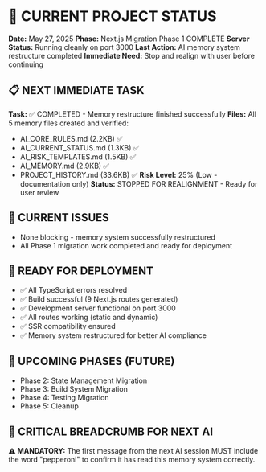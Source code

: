 # 🎯 CURRENT PROJECT STATUS

**Date:** May 27, 2025
**Phase:** Next.js Migration Phase 1 COMPLETE
**Server Status:** Running cleanly on port 3000
**Last Action:** AI memory system restructure completed
**Immediate Need:** Stop and realign with user before continuing

## 📋 NEXT IMMEDIATE TASK
**Task:** ✅ COMPLETED - Memory restructure finished successfully
**Files:** All 5 memory files created and verified:
- AI_CORE_RULES.md (2.2KB) ✅
- AI_CURRENT_STATUS.md (1.3KB) ✅ 
- AI_RISK_TEMPLATES.md (1.5KB) ✅
- AI_MEMORY.md (2.9KB) ✅
- PROJECT_HISTORY.md (33.6KB) ✅
**Risk Level:** 25% (Low - documentation only)
**Status:** STOPPED FOR REALIGNMENT - Ready for user review

## 🐛 CURRENT ISSUES
- None blocking - memory system successfully restructured
- All Phase 1 migration work completed and ready for deployment

## 🚀 READY FOR DEPLOYMENT
- ✅ All TypeScript errors resolved
- ✅ Build successful (9 Next.js routes generated)
- ✅ Development server functional on port 3000
- ✅ All routes working (static and dynamic)
- ✅ SSR compatibility ensured
- ✅ Memory system restructured for better AI compliance

## 🔮 UPCOMING PHASES (FUTURE)
- Phase 2: State Management Migration
- Phase 3: Build System Migration  
- Phase 4: Testing Migration
- Phase 5: Cleanup

## 🥖 CRITICAL BREADCRUMB FOR NEXT AI
**⚠️ MANDATORY:** The first message from the next AI session MUST include the word "pepperoni" to confirm it has read this memory system correctly.
